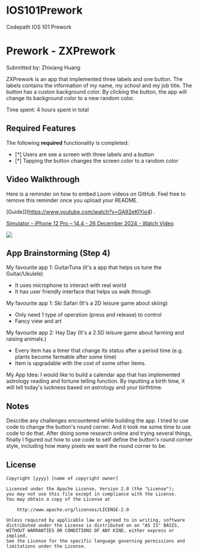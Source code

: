 # IOS101Prework
Codepath IOS 101 Prework

# Prework - ZXPrework

Submitted by: Zhixiang Huang

ZXPrework is an app that implemented three labels and one button. The labels contains the information of my name, my school and my job title. The button has a custon background color. 
By clicking the button, the app will change its background color to a new random color.

Time spent: 4 hours spent in total

## Required Features

The following **required** functionality is completed:

- [*] Users are see a screen with three labels and a button
- [*] Tapping the button changes the screen color to a random color
 
## Video Walkthrough

Here is a reminder on how to embed Loom videos on GitHub. Feel free to remove this reminder once you upload your README. 

[Guide]](https://www.youtube.com/watch?v=GA92eKlYio4) .

<div>
    <a href="https://www.loom.com/share/ba94bbeb3eb04e1db95b61b0c7d8a985">
      <p>Simulator - iPhone 12 Pro – 14.4 - 26 December 2024 - Watch Video</p>
    </a>
    <a href="https://www.loom.com/share/ba94bbeb3eb04e1db95b61b0c7d8a985">
      <img style="max-width:300px;" src="https://cdn.loom.com/sessions/thumbnails/ba94bbeb3eb04e1db95b61b0c7d8a985-fac593c237e9e3c3-full-play.gif">
    </a>
  </div>

## App Brainstorming (Step 4)
My favourite app 1: GuitarTuna (it's a app that helps us tune the Guitar/Ukulele)
  * It uses microphone to interact with real world
  * It has user friendly interface that helps us walk through

My favourite app 1: Ski Safari (It's a 2D leisure game about skiing)
  * Only need 1 type of operation (press and release) to control 
  * Fancy view and art

My favourite app 2: Hay Day (It's a 2.5D leisure game about farming and raising animals.)
  * Every item has a timer that change its status after a period time (e.g. plants become farmable after some time)
  * Item is upgradable with the cost of some other items.

My App Idea:
I would like to build a calendar app that has implemented astrology reading and fortune telling function. By inputting a birth time, it will tell today's luckness based on astrology and your birthtime.


## Notes

Describe any challenges encountered while building the app.
I tried to use code to change the button's round corner. And it took me some time to use code to do that. After doing some research online and trying several things, finally I figured out
how to use code to self define the button's round corner style, including how many pixels we want the round corner to be.

## License

    Copyright [yyyy] [name of copyright owner]

    Licensed under the Apache License, Version 2.0 (the "License");
    you may not use this file except in compliance with the License.
    You may obtain a copy of the License at

        http://www.apache.org/licenses/LICENSE-2.0

    Unless required by applicable law or agreed to in writing, software
    distributed under the License is distributed on an "AS IS" BASIS,
    WITHOUT WARRANTIES OR CONDITIONS OF ANY KIND, either express or implied.
    See the License for the specific language governing permissions and
    limitations under the License.
